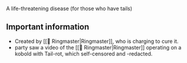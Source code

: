 A life-threatening disease (for those who have tails)

## Important information
+ Created by [[🦇 Ringmaster|Ringmaster]], who is charging to cure it. 
+ party saw a video of the [[🦇 Ringmaster|Ringmaster]] operating on a kobold with Tail-rot, which self-censored and -redacted.